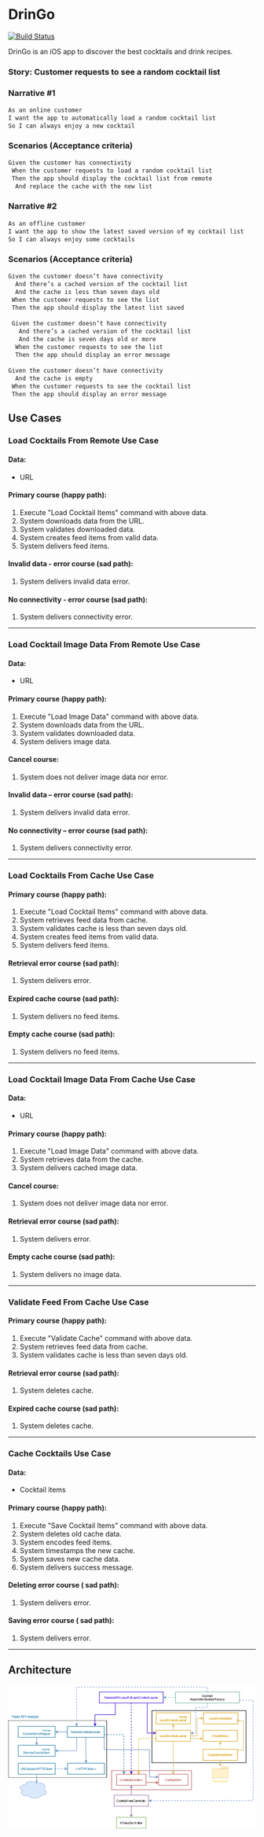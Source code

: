 # DrinGo

[![Build Status](https://travis-ci.org/fvegagiga/DrinGo.svg?branch=main)](https://travis-ci.org/fvegagiga/DrinGo)

DrinGo is an iOS app to discover the best cocktails and drink recipes.



### Story: Customer requests to see a random cocktail list

### Narrative #1

```
As an online customer
I want the app to automatically load a random cocktail list
So I can always enjoy a new cocktail
```

### Scenarios (Acceptance criteria)

```
Given the customer has connectivity
 When the customer requests to load a random cocktail list
 Then the app should display the cocktail list from remote
  And replace the cache with the new list
```

### Narrative #2

```
As an offline customer
I want the app to show the latest saved version of my cocktail list
So I can always enjoy some cocktails
```

### Scenarios (Acceptance criteria)

```
Given the customer doesn’t have connectivity
  And there’s a cached version of the cocktail list
  And the cache is less than seven days old
 When the customer requests to see the list
 Then the app should display the latest list saved
 
 Given the customer doesn’t have connectivity
   And there’s a cached version of the cocktail list
   And the cache is seven days old or more
  When the customer requests to see the list
  Then the app should display an error message

Given the customer doesn’t have connectivity
  And the cache is empty
 When the customer requests to see the cocktail list
 Then the app should display an error message
```

## Use Cases

### Load Cocktails From Remote Use Case

#### Data:
- URL

#### Primary course (happy path):
1. Execute "Load Cocktail Items" command with above data.
2. System downloads data from the URL.
3. System validates downloaded data.
4. System creates feed items from valid data.
5. System delivers feed items.

#### Invalid data - error course (sad path):
1. System delivers invalid data error.

#### No connectivity - error course (sad path):
1. System delivers connectivity error.

---

### Load Cocktail Image Data From Remote Use Case

#### Data:
- URL

#### Primary course (happy path):
1. Execute "Load Image Data" command with above data.
2. System downloads data from the URL.
3. System validates downloaded data.
4. System delivers image data.

#### Cancel course:
1. System does not deliver image data nor error.

#### Invalid data – error course (sad path):
1. System delivers invalid data error.

#### No connectivity – error course (sad path):
1. System delivers connectivity error.

---

### Load Cocktails From Cache Use Case

#### Primary course (happy path):
1. Execute "Load Cocktail Items" command with above data.
2. System retrieves feed data from cache.
3. System validates cache is less than seven days old.
4. System creates feed items from valid data.
5. System delivers feed items.

#### Retrieval error course (sad path):
1. System delivers error.

#### Expired cache course (sad path):
1. System delivers no feed items.

#### Empty cache course (sad path):
1. System delivers no feed items.

---

### Load Cocktail Image Data From Cache Use Case

#### Data:
- URL

#### Primary course (happy path):
1. Execute "Load Image Data" command with above data.
2. System retrieves data from the cache.
3. System delivers cached image data.

#### Cancel course:
1. System does not deliver image data nor error.

#### Retrieval error course (sad path):
1. System delivers error.

#### Empty cache course (sad path):
1. System delivers no image data.

---

### Validate Feed From Cache Use Case

#### Primary course (happy path):
1. Execute "Validate Cache" command with above data.
2. System retrieves feed data from cache.
3. System validates cache is less than seven days old.

#### Retrieval error course (sad path):
1. System deletes cache.

#### Expired cache course (sad path):
1. System deletes cache.

---

### Cache Cocktails Use Case

#### Data:
- Cocktail items

#### Primary course (happy path):
1. Execute "Save Cocktail Items" command with above data.
2. System deletes old cache data.
3. System encodes feed items.
4. System timestamps the new cache.
5. System saves new cache data.
6. System delivers success message.

#### Deleting error course ( sad path):
1. System delivers error.

#### Saving error course ( sad path):
1. System delivers error.

---

## Architecture

![Random Cocktail List Loading Feature](cocktail_list_feature_architecture.png)
